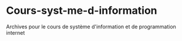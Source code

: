 # Cours-syst-me-d-information  
Archives pour le cours de système d'information et de programmation internet
